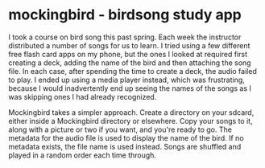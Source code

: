 # mockingbird - birdsong study app

I took a course on bird song this past spring. Each week the instructor
distributed a number of songs for us to learn. I tried using a few different
free flash card apps on my phone, but the ones I looked at required first
creating a deck, adding the name of the bird and then attaching the song file. 
In each case, after spending the time to create a deck, the audio failed to
play. I ended up using a media player instead, which was frustrating, because
I would inadvertently end up seeing the names of the songs as I was skipping
ones I had already recognized.

Mockingbird takes a simpler approach. Create a directory on your sdcard, either
inside a Mockingbird directory or elsewhere. Copy your songs to it, along with
a picture or two if you want, and you're ready to go. The metadata for the audio
file is used to display the name of the bird. If no metadata exists, the file
name is used instead. Songs are shuffled and played in a random order each time
through.
